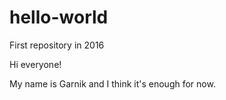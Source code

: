 # hello-world
First repository in 2016

Hi everyone!

My name is Garnik and I think it's enough for now.
